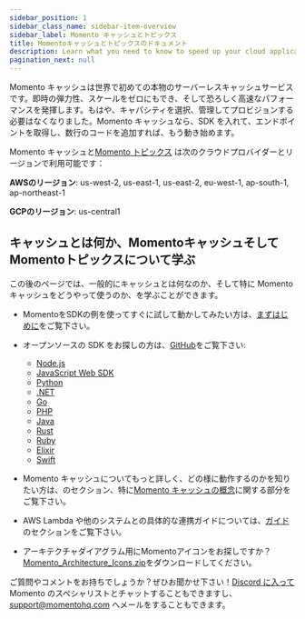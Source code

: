```yaml
---
sidebar_position: 1
sidebar_class_name: sidebar-item-overview
sidebar_label: Momento キャッシュとトピックス
title: Momentoキャッシュとトピックスのドキュメント
description: Learn what you need to know to speed up your cloud application with the world's easiest serverless cache.
pagination_next: null
---
```


<head>
  <meta name="google-site-verification" content="jXAJxglm5PRXRtL0R8kfGf80Xs1WM3IVAwAUPJC23lI" />
</head>

Momento キャッシュは世界で初めての本物のサーバーレスキャッシュサービスです。即時の弾力性、スケールをゼロにもでき、そして恐ろしく高速なパフォーマンスを発揮します。もはや、キャパシティを選択、管理してプロビジョンする必要はなくなりました。Momento キャッシュなら、SDK を入れて、エンドポイントを取得し、数行のコードを追加すれば、もう動き始めます。

Momento キャッシュと[Momento トピックス](./../topics/index.md) は次のクラウドプロバイダーとリージョンで利用可能です：

**AWSのリージョン**: us-west-2, us-east-1, us-east-2, eu-west-1, ap-south-1, ap-northeast-1

**GCPのリージョン**: us-central1

## キャッシュとは何か、MomentoキャッシュそしてMomentoトピックスについて学ぶ

この後のページでは、一般的にキャッシュとは何なのか、そして特に Momento キャッシュをどうやって使うのか、を学ぶことができます。

- MomentoをSDKの例を使ってすぐに試して動かしてみたい方は、[まずはじめに](./getting-started.md)をご覧下さい。

- オープンソースの SDK をお探しの方は、[GitHub](https://github.com/momentohq)をご覧下さい:

  - [Node.js](./cache/develop/sdks/nodejs)
  - [JavaScript Web SDK](./cache/develop/sdks/web)
  - [Python](./cache/develop/sdks/python)
  - [.NET](./cache/develop/sdks/dotnet)
  - [Go](./cache/develop/sdks/go)
  - [PHP](./cache/develop/sdks/php)
  - [Java](./cache/develop/sdks/java)
  - [Rust](./cache/develop/sdks/rust)
  - [Ruby](./cache/develop/sdks/ruby)
  - [Elixir](./cache/develop/sdks/elixir)
  - [Swift](./cache/develop/sdks/swift)

- Momento キャッシュについてもっと詳しく、どの様に動作するのかを知りたい方は、のセクション、特に[Momento キャッシュの概念](./learn/how-it-works/index.mdx)に関する部分をご覧下さい。

- AWS Lambda や他のシステムとの具体的な連携ガイドについては、[ガイド](./develop/guides/1-caching-with-aws-lambda.md)のセクションをご覧下さい。

- アーキテクチャダイアグラム用にMomentoアイコンをお探しですか？ [Momento_Architecture_Icons.zip](@site/static/img/icons/Momento_Architecture_Icons.zip)をダウンロードしてください。

ご質問やコメントをお持ちでしょうか？ぜひお聞かせ下さい！[Discord に入って](https://discord.com/invite/3HkAKjUZGq)Momento のスペシャリストとチャットすることもできますし、[support@momentohq.com](mailto:support@momentohq.com) へメールをすることもできます。
